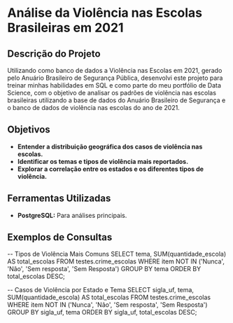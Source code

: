 # Análise da Violência nas Escolas Brasileiras em 2021

## Descrição do Projeto

Utilizando como banco de dados a Violência nas Escolas em 2021, gerado pelo Anuário Brasileiro de Segurança Pública, desenvolvi este projeto para treinar minhas habilidades em SQL e como parte do meu portfólio de Data Science, com o objetivo de analisar os padrões de violência nas escolas brasileiras utilizando a base de dados do Anuário Brasileiro de Segurança e o banco de dados de violência nas escolas do ano de 2021.

## Objetivos

- **Entender a distribuição geográfica dos casos de violência nas escolas.**
- **Identificar os temas e tipos de violência mais reportados.**
- **Explorar a correlação entre os estados e os diferentes tipos de violência.**

## Ferramentas Utilizadas

- **PostgreSQL:** Para análises principais.

## Exemplos de Consultas

--  Tipos de Violência Mais Comuns
SELECT tema, SUM(quantidade_escola) AS total_escolas
FROM testes.crime_escolas
WHERE item NOT IN ('Nunca', 'Não', 'Sem resposta', 'Sem Resposta')
GROUP BY tema
ORDER BY total_escolas DESC;

-- Casos de Violência por Estado e Tema 
SELECT sigla_uf, tema, SUM(quantidade_escola) AS total_escolas
FROM testes.crime_escolas
WHERE item NOT IN ('Nunca', 'Não', 'Sem resposta', 'Sem Resposta')
GROUP BY sigla_uf, tema
ORDER BY sigla_uf, total_escolas DESC;
